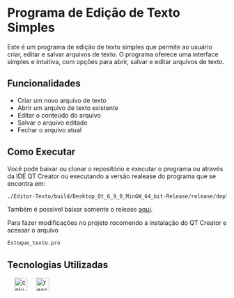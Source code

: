 # Programa de Edição de Texto Simples
Este é um programa de edição de texto simples que permite ao usuário criar, editar e salvar arquivos de texto. O programa oferece uma interface simples e intuitiva, com opções para abrir, salvar e editar arquivos de texto.

## Funcionalidades
- Criar um novo arquivo de texto
- Abrir um arquivo de texto existente
- Editar o conteúdo do arquivo
- Salvar o arquivo editado
- Fechar o arquivo atual

## Como Executar
Você pode baixar ou clonar o repositório e executar o programa ou através da IDE QT Creator ou executando a versão realease do programa que se encontra em: 

```bash
./Editor-Texto/build/Desktop_Qt_6_9_0_MinGW_64_bit-Release/release/deploy/Editor_Texto.exe
 ````

Também é possível baixar somente o release <a href="https://github.com/ZoG101/Editor-Texto/releases/tag/Editor-texto">aqui</a>.

Para fazer modificações no projeto rocomendo a instalação do QT Creator e acessar o arquivo

```bash
Estoque_texto.pro
 ````

## Tecnologias Utilizadas

<div align="left">
  <img width="12" />
  <img src="https://cdn.jsdelivr.net/gh/devicons/devicon/icons/cplusplus/cplusplus-original.svg" height="30" alt="cplusplus logo"  />
  <img width="12" />
  <img src="https://cdn.jsdelivr.net/gh/devicons/devicon/icons/qt/qt-original.svg" height="30" alt="react logo"  />
</div>
